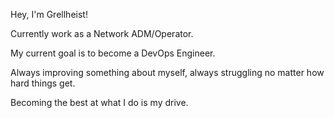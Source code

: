 Hey, I'm Grellheist!

Currently work as a Network ADM/Operator.

My current goal is to become a DevOps Engineer.

Always improving something about myself, always struggling no matter how hard things get.

Becoming the best at what I do is my drive.
